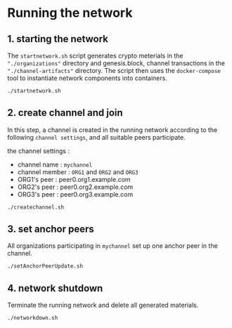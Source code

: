 # Running the network

## 1. starting the network

The `startnetwork.sh` script generates crypto meterials in the `"./organizations"` directory and genesis.block, channel transactions in the `"./channel-artifacts"` directory. The script then uses the `docker-compose` tool to instantiate network components into containers.

```bash
./startnetwork.sh
```

## 2. create channel and join

In this step, a channel is created in the running network according to the following `channel settings`, and all suitable peers participate.

the channel settings :

- channel name : `mychannel`
- channel member : `ORG1` and `ORG2` and `ORG3`
- ORG1's peer : peer0.org1.example.com
- ORG2's peer : peer0.org2.example.com
- ORG3's peer : peer0.org3.example.com

```bash
./createchannel.sh
```

## 3. set anchor peers

All organizations participating in `mychannel` set up one anchor peer in the channel.

```bash
./setAnchorPeerUpdate.sh
```

## 4. network shutdown

Terminate the running network and delete all generated materials.

```bash
./networkdown.sh
```
